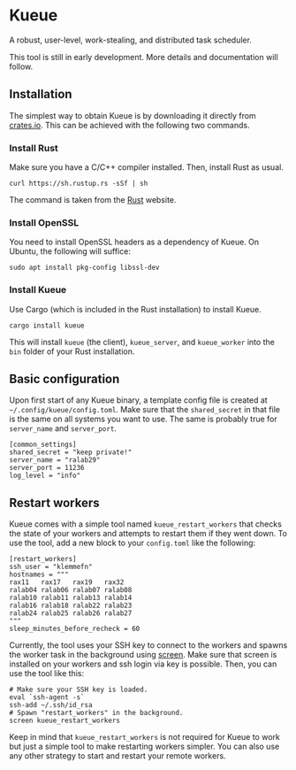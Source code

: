 # Kueue

A robust, user-level, work-stealing, and distributed task scheduler.

This tool is still in early development. More details and documentation will follow.

## Installation

The simplest way to obtain Kueue is by downloading it directly from [crates.io](https://crates.io/crates/kueue).
This can be achieved with the following two commands.

### Install Rust

Make sure you have a C/C++ compiler installed. Then, install Rust as usual.

    curl https://sh.rustup.rs -sSf | sh

The command is taken from the [Rust](https://www.rust-lang.org/tools/install) website.

### Install OpenSSL

You need to install OpenSSL headers as a dependency of Kueue. On Ubuntu, the following will suffice:

    sudo apt install pkg-config libssl-dev

### Install Kueue

Use Cargo (which is included in the Rust installation) to install Kueue.

    cargo install kueue

This will install `kueue` (the client), `kueue_server`, and `kueue_worker` into the `bin` folder of your Rust installation.

## Basic configuration

Upon first start of any Kueue binary, a template config file is created at `~/.config/kueue/config.toml`.
Make sure that the `shared_secret` in that file is the same on all systems you want to use. The same is probably true for `server_name` and `server_port`.

    [common_settings]
    shared_secret = "keep private!"
    server_name = "ralab29"
    server_port = 11236
    log_level = "info"

## Restart workers

Kueue comes with a simple tool named `kueue_restart_workers` that checks the state of your workers and attempts to restart them if they went down.
To use the tool, add a new block to your `config.toml` like the following:

    [restart_workers]
    ssh_user = "klemmefn"
    hostnames = """
    rax11   rax17   rax19   rax32
    ralab04 ralab06 ralab07 ralab08
    ralab10 ralab11 ralab13 ralab14
    ralab16 ralab18 ralab22 ralab23
    ralab24 ralab25 ralab26 ralab27
    """
    sleep_minutes_before_recheck = 60

Currently, the tool uses your SSH key to connect to the workers and spawns the worker task in the background using [screen](https://linux.die.net/man/1/screen). Make sure that screen is installed on your workers and ssh login via key is possible. Then, you can use the tool like this:

    # Make sure your SSH key is loaded.
    eval `ssh-agent -s`
    ssh-add ~/.ssh/id_rsa
    # Spawn "restart_workers" in the background.
    screen kueue_restart_workers

Keep in mind that `kueue_restart_workers` is not required for Kueue to work but just a simple tool to make restarting workers simpler. You can also use any other strategy to start and restart your remote workers.
